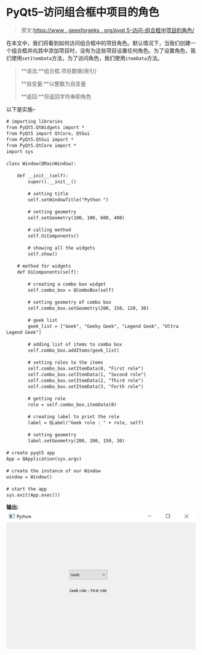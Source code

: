 # PyQt5–访问组合框中项目的角色

> 原文:[https://www . geesforgeks . org/pyqt 5-访问-组合框中项目的角色/](https://www.geeksforgeeks.org/pyqt5-accessing-role-of-item-in-combobox/)

在本文中，我们将看到如何访问组合框中的项目角色。默认情况下，当我们创建一个组合框并向其中添加项目时，没有为这些项目设置任何角色。为了设置角色，我们使用`setItemData`方法，为了访问角色，我们使用`itemData`方法。

> **语法:**组合框.项目数据(索引)
> 
> **自变量:**以整数为自变量
> 
> **返回:**将返回字符串即角色

以下是实施–

```
# importing libraries
from PyQt5.QtWidgets import * 
from PyQt5 import QtCore, QtGui
from PyQt5.QtGui import * 
from PyQt5.QtCore import * 
import sys

class Window(QMainWindow):

    def __init__(self):
        super().__init__()

        # setting title
        self.setWindowTitle("Python ")

        # setting geometry
        self.setGeometry(100, 100, 600, 400)

        # calling method
        self.UiComponents()

        # showing all the widgets
        self.show()

    # method for widgets
    def UiComponents(self):

        # creating a combo box widget
        self.combo_box = QComboBox(self)

        # setting geometry of combo box
        self.combo_box.setGeometry(200, 150, 120, 30)

        # geek list
        geek_list = ["Geek", "Geeky Geek", "Legend Geek", "Ultra Legend Geek"]

        # adding list of items to combo box
        self.combo_box.addItems(geek_list)

        # setting roles to the items
        self.combo_box.setItemData(0, "First role")
        self.combo_box.setItemData(1, "Second role")
        self.combo_box.setItemData(2, "Third role")
        self.combo_box.setItemData(3, "Forth role")

        # getting role
        role = self.combo_box.itemData(0)

        # creating label to print the role
        label = QLabel("Geek role : " + role, self)

        # setting geometry
        label.setGeometry(200, 200, 150, 30)

# create pyqt5 app
App = QApplication(sys.argv)

# create the instance of our Window
window = Window()

# start the app
sys.exit(App.exec())
```

**输出:**
![](img/bcd4e8b35b5cc11a8e63b0cd3ca7afb3.png)